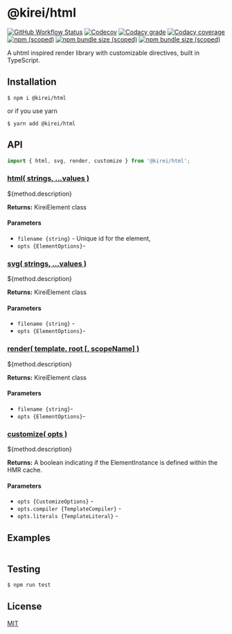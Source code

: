 @kirei/html
==========================

[![GitHub Workflow Status](https://img.shields.io/github/workflow/status/ifaxity/kirei/Cypress?style=for-the-badge&logo=github)](https://github.com/iFaxity/kirei/actions)
[![Codecov](https://img.shields.io/codecov/c/github/ifaxity/kirei?style=for-the-badge&logo=codecov)](https://codecov.io/gh/iFaxity/kirei)
[![Codacy grade](https://img.shields.io/codacy/grade/dbdf69a34ba64733ace9d8aa204248ab?style=for-the-badge&logo=codacy)](https://app.codacy.com/manual/iFaxity/kirei/dashboard)
[![Codacy coverage](https://img.shields.io/codacy/coverage/dbdf69a34ba64733ace9d8aa204248ab?style=for-the-badge&logo=codacy)](https://app.codacy.com/manual/iFaxity/kirei/dashboard)
[![npm (scoped)](https://img.shields.io/npm/v/@kirei/html?style=for-the-badge&logo=npm)](https://npmjs.org/package/@kirei/html)
[![npm bundle size (scoped)](https://img.shields.io/bundlephobia/min/@kirei/html?label=Bundle%20size&style=for-the-badge)](https://npmjs.org/package/@kirei/html)
[![npm bundle size (scoped)](https://img.shields.io/bundlephobia/minzip/@kirei/html?label=Bundle%20size%20%28gzip%29&style=for-the-badge)](https://npmjs.org/package/@kirei/html)

A uhtml inspired render library with customizable directives, built in TypeScript.

Installation
--------------------------
`$ npm i @kirei/html`

or if you use yarn

`$ yarn add @kirei/html`

API
--------------------------

```js
import { html, svg, render, customize } from '@kirei/html';
```

### [html( strings, ...values )](#html)

${method.description}

**Returns:** KireiElement class

#### Parameters
* `filename {string}` - Unique id for the element,
* `opts {ElementOptions}`-

### [svg( strings, ...values )](#svg)

${method.description}

**Returns:** KireiElement class

#### Parameters
* `filename {string}` -
* `opts {ElementOptions}`-

### [render( template, root [, scopeName] )](#render)

${method.description}

**Returns:** KireiElement class

#### Parameters
* `filename {string}`-
* `opts {ElementOptions}`-

### [customize( opts )](#customize)

${method.description}

**Returns:** A boolean indicating if the ElementInstance is defined within the HMR cache.

#### Parameters
* `opts {CustomizeOptions}` -
* `opts.compiler {TemplateCompiler}` -
* `opts.literals {TemplateLiteral}` -

Examples
--------------------------

```js
```

Testing
--------------------------

```sh
$ npm run test
```

License
--------------------------

[MIT](./LICENSE)

